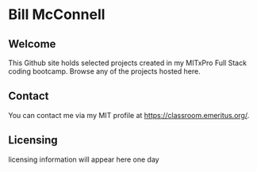 # Bill McConnell

## Welcome
This Github site holds selected projects created in my MITxPro Full Stack coding bootcamp.
Browse any of the projects hosted here.

## Contact
You can contact me via my MIT profile at https://classroom.emeritus.org/. 

## Licensing
licensing information will appear here one day
